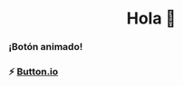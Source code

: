 <h1 align = "center"> Hola 👋</h1>
<h3 align = "left"> ¡Botón animado! </h3>

<h3 aling = "left"> ⚡ <a href="https://francociprian.github.io/button.github.io/">Button.io</a> </h3>
